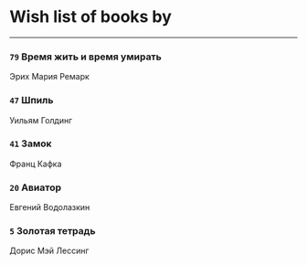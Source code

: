 # Wish list of books by 
---

### `79` Время жить и время умирать
Эрих Мария Ремарк

### `47` Шпиль
Уильям Голдинг

### `41` Замок
Франц Кафка

### `20` Авиатор
Евгений Водолазкин

### `5` Золотая тетрадь
Дорис Мэй Лессинг

